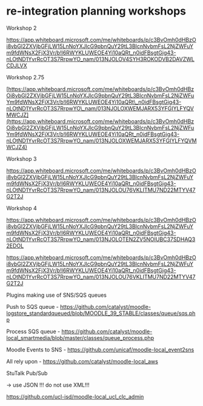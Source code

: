 # re-integration planning workshops

Workshop 2

<https://app.whiteboard.microsoft.com/me/whiteboards/p/c3BvOmh0dHBzOi8vbGl2ZXVjbGFjLW15LnNoYXJlcG9pbnQuY29tL3BlcnNvbmFsL2NjZWFuYm9fdWNsX2FjX3Vr/b!l6RWYKLUWEOE4Yi10aQRt_n0idFBsgtGig43-nLOtND1YvrRcOT3S7RrpwYO_nam/013NJOLOV4SYH3ROKODVB2DAVZWLCDJLVX>

Workshop 2.75

[https://app.whiteboard.microsoft.com/me/whiteboards/p/c3BvOmh0dHBzOi8vbGl2ZXVjbGFjLW15LnNoYXJlcG9pbnQuY29tL3BlcnNvbmFsL2NjZWFuYm9fdWNsX2FjX3Vr/b!l6RWYKLUWEOE4Yi10aQRt\_n0idFBsgtGig43-nLOtND1YvrRcOT3S7RrpwYO\_nam/013NJOLOXWEMJARX53YFGIYLFYQVMWCJZ](https://app.whiteboard.microsoft.com/me/whiteboards/p/c3BvOmh0dHBzOi8vbGl2ZXVjbGFjLW15LnNoYXJlcG9pbnQuY29tL3BlcnNvbmFsL2NjZWFuYm9fdWNsX2FjX3Vr/b!l6RWYKLUWEOE4Yi10aQRt_n0idFBsgtGig43-nLOtND1YvrRcOT3S7RrpwYO_nam/013NJOLOXWEMJARX53YFGIYLFYQVMWCJZ4)

Workshop 3

<https://app.whiteboard.microsoft.com/me/whiteboards/p/c3BvOmh0dHBzOi8vbGl2ZXVjbGFjLW15LnNoYXJlcG9pbnQuY29tL3BlcnNvbmFsL2NjZWFuYm9fdWNsX2FjX3Vr/b!l6RWYKLUWEOE4Yi10aQRt_n0idFBsgtGig43-nLOtND1YvrRcOT3S7RrpwYO_nam/013NJOLOU76VKLITMU7ND22MTYV47G2T2J>

Workshop 4

<https://app.whiteboard.microsoft.com/me/whiteboards/p/c3BvOmh0dHBzOi8vbGl2ZXVjbGFjLW15LnNoYXJlcG9pbnQuY29tL3BlcnNvbmFsL2NjZWFuYm9fdWNsX2FjX3Vr/b!l6RWYKLUWEOE4Yi10aQRt_n0idFBsgtGig43-nLOtND1YvrRcOT3S7RrpwYO_nam/013NJOLOTEN2ZV5NOIUBC37SDHAQ32EDOL>

<https://app.whiteboard.microsoft.com/me/whiteboards/p/c3BvOmh0dHBzOi8vbGl2ZXVjbGFjLW15LnNoYXJlcG9pbnQuY29tL3BlcnNvbmFsL2NjZWFuYm9fdWNsX2FjX3Vr/b!l6RWYKLUWEOE4Yi10aQRt_n0idFBsgtGig43-nLOtND1YvrRcOT3S7RrpwYO_nam/013NJOLOU76VKLITMU7ND22MTYV47G2T2J>

Plugins making use of SNS/SQS queues

Push to SQS queue - <https://github.com/catalyst/moodle-logstore_standardqueued/blob/MOODLE_39_STABLE/classes/queue/sqs.php>

Process SQS queue - <https://github.com/catalyst/moodle-local_smartmedia/blob/master/classes/queue_process.php>

Moodle Events to SNS - <https://github.com/unicaf/moodle-local_event2sns>

All rely upon - <https://github.com/catalyst/moodle-local_aws>

StuTalk Pub/Sub

→ use JSON !!! do not use XML!!!

<https://github.com/ucl-isd/moodle-local_ucl_clc_admin>


